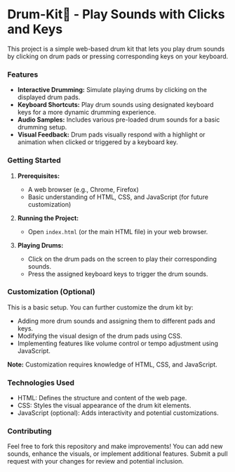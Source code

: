 # Drum-Kit🥁 - Play Sounds with Clicks and Keys

This project is a simple web-based drum kit that lets you play drum sounds by clicking on drum pads or pressing corresponding keys on your keyboard.

### Features

* **Interactive Drumming:** Simulate playing drums by clicking on the displayed drum pads.
* **Keyboard Shortcuts:** Play drum sounds using designated keyboard keys for a more dynamic drumming experience.
* **Audio Samples:** Includes various pre-loaded drum sounds for a basic drumming setup.
* **Visual Feedback:** Drum pads visually respond with a highlight or animation when clicked or triggered by a keyboard key.

### Getting Started

1. **Prerequisites:**
   - A web browser (e.g., Chrome, Firefox)
   - Basic understanding of HTML, CSS, and JavaScript (for future customization)

2. **Running the Project:**
   - Open `index.html` (or the main HTML file) in your web browser.

3. **Playing Drums:**
   - Click on the drum pads on the screen to play their corresponding sounds.
   - Press the assigned keyboard keys to trigger the drum sounds.

### Customization (Optional)

This is a basic setup. You can further customize the drum kit by:

* Adding more drum sounds and assigning them to different pads and keys.
* Modifying the visual design of the drum pads using CSS.
* Implementing features like volume control or tempo adjustment using JavaScript.

**Note:** Customization requires knowledge of HTML, CSS, and JavaScript.

### Technologies Used

* HTML: Defines the structure and content of the web page.
* CSS: Styles the visual appearance of the drum kit elements.
* JavaScript (optional): Adds interactivity and potential customizations.

### Contributing

Feel free to fork this repository and make improvements! You can add new sounds, enhance the visuals, or implement additional features. Submit a pull request with your changes for review and potential inclusion.
